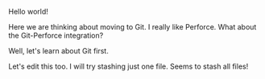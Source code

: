 Hello world!

Here we are thinking about moving to Git.  I really like Perforce.  What about the Git-Perforce integration?

Well, let's learn about Git first.

Let's edit this too.  I will try stashing just one file.
Seems to stash all files!